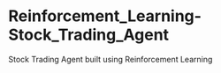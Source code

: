 # Reinforcement_Learning-Stock_Trading_Agent
Stock Trading Agent built using Reinforcement Learning
